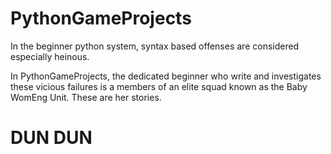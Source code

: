 # PythonGameProjects

In the beginner python system, syntax based offenses are considered especially heinous.

In PythonGameProjects, the dedicated beginner who write and investigates these vicious failures is a members of an elite squad known as the Baby WomEng Unit. These are her stories.

# DUN DUN
